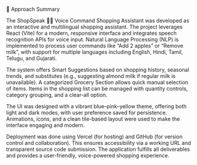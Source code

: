 📝 Approach Summary

The ShopSpeak 🛒🎤 Voice Command Shopping Assistant was developed as an interactive and multilingual shopping assistant. The project leverages React (Vite) for a modern, responsive interface and integrates speech recognition APIs for voice input. Natural Language Processing (NLP) is implemented to process user commands like “Add 2 apples” or “Remove milk”, with support for multiple languages including English, Hindi, Tamil, Telugu, and Gujarati.

The system offers Smart Suggestions based on shopping history, seasonal trends, and substitutes (e.g., suggesting almond milk if regular milk is unavailable). A categorized Grocery Section allows quick manual selection of items. Items in the shopping list can be managed with quantity controls, category grouping, and a clear-all option.

The UI was designed with a vibrant blue–pink–yellow theme, offering both light and dark modes, with user preference saved for persistence. Animations, icons, and a clean tile-based layout were used to make the interface engaging and modern.

Deployment was done using Vercel (for hosting) and GitHub (for version control and collaboration). This ensures accessibility via a working URL and transparent source code submission. The application fulfills all deliverables and provides a user-friendly, voice-powered shopping experience.